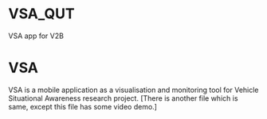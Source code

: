 # VSA_QUT
VSA app for V2B 
# VSA
VSA is a mobile application as a visualisation and monitoring tool for Vehicle Situational Awareness research project.
[There is another file which is same, except this file has some video demo.]
